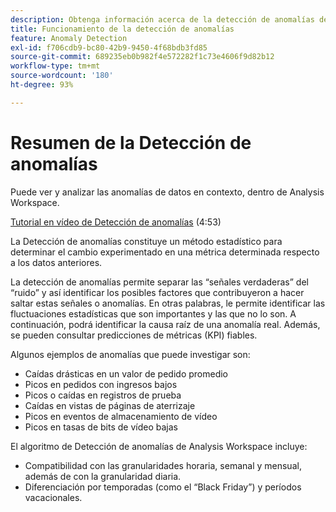 ```yaml
---
description: Obtenga información acerca de la detección de anomalías de datos en Analysis Workspace.
title: Funcionamiento de la detección de anomalías
feature: Anomaly Detection
exl-id: f706cdb9-bc80-42b9-9450-4f68bdb3fd85
source-git-commit: 689235eb0b982f4e572282f1c73e4606f9d82b12
workflow-type: tm+mt
source-wordcount: '180'
ht-degree: 93%

---
```


# Resumen de la Detección de anomalías

Puede ver y analizar las anomalías de datos en contexto, dentro de Analysis Workspace.

[Tutorial en vídeo de Detección de anomalías](https://experienceleague.adobe.com/docs/analytics-learn/tutorials/data-science/anomaly-detection-in-analysis-workspace.html?lang=es) (4:53)

La Detección de anomalías constituye un método estadístico para determinar el cambio experimentado en una métrica determinada respecto a los datos anteriores.

La detección de anomalías permite separar las “señales verdaderas” del “ruido” y así identificar los posibles factores que contribuyeron a hacer saltar estas señales o anomalías. En otras palabras, le permite identificar las fluctuaciones estadísticas que son importantes y las que no lo son. A continuación, podrá identificar la causa raíz de una anomalía real. Además, se pueden consultar predicciones de métricas (KPI) fiables.

Algunos ejemplos de anomalías que puede investigar son:

* Caídas drásticas en un valor de pedido promedio
* Picos en pedidos con ingresos bajos
* Picos o caídas en registros de prueba
* Caídas en vistas de páginas de aterrizaje
* Picos en eventos de almacenamiento de vídeo
* Picos en tasas de bits de vídeo bajas

El algoritmo de Detección de anomalías de Analysis Workspace incluye:

* Compatibilidad con las granularidades horaria, semanal y mensual, además de con la granularidad diaria.
* Diferenciación por temporadas (como el “Black Friday”) y períodos vacacionales.
